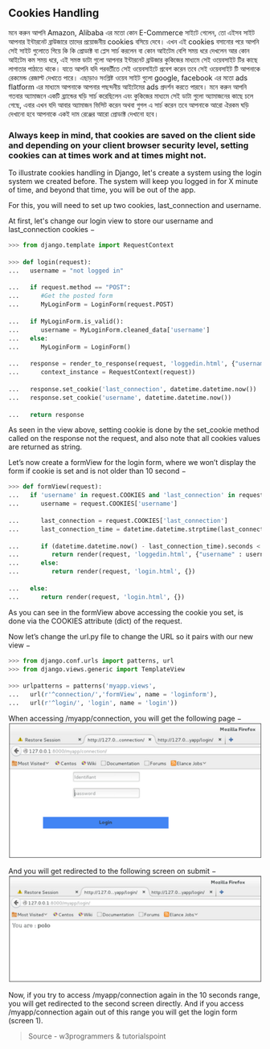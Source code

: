 ## Cookies Handling

মনে করুন আপনি Amazon, Alibaba এর মতো কোন E-Commerce সাইটে গেলেন, তো এইসব সাইট আপনার ইন্টারনেট ব্রাউজারে তাদের প্রয়োজনীয় cookies বসিয়ে দেবে। এখন এই cookies বসানোর পরে আপনি সেই সাইট গুলোতে গিয়ে কি কি প্রোডাক্ট বা প্লেস সার্চ করলেন বা কোন আইটেম বেশি সময় ধরে দেখলেন আর কোন আইটেম কম সময় ধরে, এই সমস্ত ডাটা গুলো আপনার ইন্টারনেট ব্রাউজার কুকিজের মাধ্যমে সেই ওয়েবসাইট টির কাছে লাগাতার পাঠাতে থাকে। যাতে আপনি যদি পরবর্তীতে সেই ওয়েবসাইটে প্রবেশ করেন তবে সেই ওয়েবসাইট টি আপনাকে রেকমেন্ড রেজাল্ট দেখাতে পারে। এছাড়াও সংশ্লিষ্ট ওয়েব সাইট গুলো google, facebook এর মতো ads flatform এর মাধ্যমে আপনাকে আপনার পছন্দনীয় আইটেমের ads প্রদর্শন করতে পারবে। মনে করুন আপনি গতবার অ্যামাজনে একটি ব্র্যান্ডের ঘড়ি সার্চ করেছিলেন এবং কুকিজের মাধ্যমে সেই ডাটা গুলো অ্যামাজনের কাছে চলে গেছে, এবার এখন যদি আবার অ্যামাজন ভিসিট করেন অথবা গুগল এ সার্চ করেন তবে আপনাকে আরো ঐরকম ঘড়ি দেখানো হবে আপনাকে একই দাম রেঞ্জের আরো প্রোডাক্ট দেখানো হবে।

### Always keep in mind, that cookies are saved on the client side and depending on your client browser security level, setting cookies can at times work and at times might not.

To illustrate cookies handling in Django, let's create a system using the login system we created before. The system will keep you logged in for X minute of time, and beyond that time, you will be out of the app.

For this, you will need to set up two cookies, last_connection and username.

At first, let's change our login view to store our username and last_connection cookies −

```python
>>> from django.template import RequestContext

>>> def login(request):
...   username = "not logged in"
   
...   if request.method == "POST":
...      #Get the posted form
...      MyLoginForm = LoginForm(request.POST)
   
...   if MyLoginForm.is_valid():
...      username = MyLoginForm.cleaned_data['username']
...   else:
...      MyLoginForm = LoginForm()
   
...   response = render_to_response(request, 'loggedin.html', {"username" : username}, 
...      context_instance = RequestContext(request))
   
...   response.set_cookie('last_connection', datetime.datetime.now())
...   response.set_cookie('username', datetime.datetime.now())
	
...   return response
```

As seen in the view above, setting cookie is done by the set_cookie method called on the response not the request, and also note that all cookies values are returned as string.

Let’s now create a formView for the login form, where we won’t display the form if cookie is set and is not older than 10 second −

```python
>>> def formView(request):
...   if 'username' in request.COOKIES and 'last_connection' in request.COOKIES:
...      username = request.COOKIES['username']
      
...      last_connection = request.COOKIES['last_connection']
...      last_connection_time = datetime.datetime.strptime(last_connection[:-7], "%Y-%m-%d %H:%M:%S")
      
...      if (datetime.datetime.now() - last_connection_time).seconds < 10:
...         return render(request, 'loggedin.html', {"username" : username})
...      else:
...         return render(request, 'login.html', {})
			
...   else:
...      return render(request, 'login.html', {})

```
As you can see in the formView above accessing the cookie you set, is done via the COOKIES attribute (dict) of the request.

Now let’s change the url.py file to change the URL so it pairs with our new view −

```python
>>> from django.conf.urls import patterns, url
>>> from django.views.generic import TemplateView

>>> urlpatterns = patterns('myapp.views',
...   url(r'^connection/','formView', name = 'loginform'),
...   url(r'^login/', 'login', name = 'login'))

```

When accessing /myapp/connection, you will get the following page −
![](images/cookie1.jpg)

And you will get redirected to the following screen on submit −
![](images/cookie2.jpg)

Now, if you try to access /myapp/connection again in the 10 seconds range, you will get redirected to the second screen directly. And if you access /myapp/connection again out of this range you will get the login form (screen 1).

> Source - w3programmers & tutorialspoint
